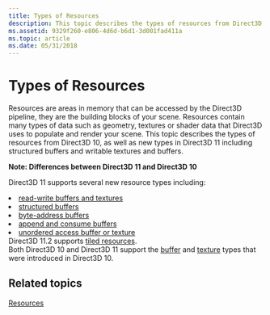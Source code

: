 ```yaml
---
title: Types of Resources
description: This topic describes the types of resources from Direct3D 10, as well as new types in Direct3D 11 including structured buffers and writable textures and buffers.
ms.assetid: 9329f260-e806-4d6d-b6d1-3d001fad411a
ms.topic: article
ms.date: 05/31/2018
---
```


# Types of Resources

Resources are areas in memory that can be accessed by the Direct3D pipeline, they are the building blocks of your scene. Resources contain many types of data such as geometry, textures or shader data that Direct3D uses to populate and render your scene. This topic describes the types of resources from Direct3D 10, as well as new types in Direct3D 11 including structured buffers and writable textures and buffers.

**Note: Differences between Direct3D 11 and Direct3D 10**

Direct3D 11 supports several new resource types including:

<li><a href="direct3d-11-advanced-stages-cs-resources.md">read-write buffers and textures</a></li><li><a href="direct3d-11-advanced-stages-cs-resources.md">structured buffers</a></li><li><a href="direct3d-11-advanced-stages-cs-resources.md">byte-address buffers</a></li><li><a href="direct3d-11-advanced-stages-cs-resources.md">append and consume buffers</a></li><li><a href="direct3d-11-advanced-stages-cs-resources.md">unordered access buffer or texture</a></li></ul>Direct3D 11.2 supports <a href="tiled-resources.md">tiled resources</a>.<br /> Both Direct3D 10 and Direct3D 11 support the <a href="overviews-direct3d-11-resources-buffers-intro.md">buffer</a> and <a href="overviews-direct3d-11-resources-textures-intro.md">texture</a> types that were introduced in Direct3D 10.<br />


## Related topics

<dl> <dt>

[Resources](overviews-direct3d-11-resources.md)
</dt> </dl>

 

 





